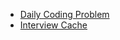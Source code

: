 * [Daily Coding Problem](https://www.dailycodingproblem.com/blog)
* [Interview Cache](https://interviewcache.com/)